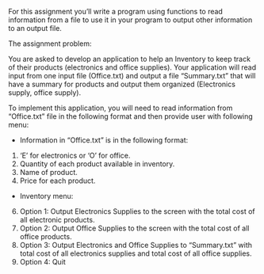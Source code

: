 For this assignment you’ll write a program using functions to read information from a file to use it in your program
to output other information to an output file.

The assignment problem:

You are asked to develop an application to help an Inventory to keep track of their products (electronics and office
supplies). Your application will read input from one input file (Office.txt) and output a file “Summary.txt” that will
have a summary for products and output them organized (Electronics supply, office supply).

To implement this application, you will need to read information from “Office.txt” file in the following format and
then provide user with following menu:

- Information in “Office.txt” is in the following format:
1. ‘E’ for electronics or ‘O’ for office.
2. Quantity of each product available in inventory.
3. Name of product.
4. Price for each product.

- Inventory menu:
6. Option 1: Output Electronics Supplies to the screen with the total cost of all electronic products.
7. Option 2: Output Office Supplies to the screen with the total cost of all office products.
8. Option 3: Output Electronics and Office Supplies to “Summary.txt” with total cost of all
electronics supplies and total cost of all office supplies.
4. Option 4: Quit
